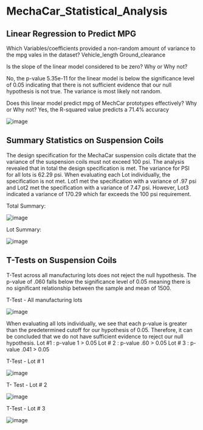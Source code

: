 # MechaCar_Statistical_Analysis

## Linear Regression to Predict MPG 
Which Variables/coefficients provided a non-random amount of variance to the mpg vales in the dataset?
Vehicle_length
Ground_clearance

Is the slope of the linear model considered to be zero? Why or Why not?

No, the p-value 5.35e-11 for the linear model is below the significance level of 0.05 indicating that there is not sufficient evidence that our null hypothesis is not true. The variance is most likely not random. 

Does this linear model predict mpg of MechCar prototypes effectively? Why or Why not?
Yes, the R-squared value predicts a 71.4% accuracy

![image](https://user-images.githubusercontent.com/88912539/147428095-ef19f516-3d20-4f1a-ac4e-0390be922318.png)

## Summary Statistics on Suspension Coils
The design specification for the MechaCar suspension coils dictate that the variance of the suspension coils must not exceed 100 psi. The analysis revealed that in total the design specification is met. The variance for PSI for all lots is 62.29 psi. When evaluating each Lot individually, the specification is not met. Lot1 met the specification with a variance of .97 psi and Lot2 met the specification with a variance of 7.47 psi.  However, Lot3 indicated a variance of 170.29 which far exceeds the 100 psi requirement. 

Total Summary: 

![image](https://user-images.githubusercontent.com/88912539/147428275-910948b1-861e-4d91-a519-019e22691db4.png)


Lot Summary: 

![image](https://user-images.githubusercontent.com/88912539/147428324-392e6ab5-f3a0-486b-8cc1-a205d0320b60.png)

## T-Tests on Suspension Coils
T-Test across all manufacturing lots does not reject the null hypothesis. The p-value of .060 falls below the significance level of 0.05 meaning there is no significant relationship between the sample and mean of 1500.

T-Test - All manufacturing lots 

![image](https://user-images.githubusercontent.com/88912539/147428374-044e12de-ca34-4a9f-9849-5b45a334c0e0.png)

When evaluating all lots individually, we see that each p-value is greater than the predetermined cutoff for our hypothesis of 0.05. Therefore, it can be concluded that we do not have sufficient evidence to reject our null hypothesis. 
Lot #1 : p-value 1 > 0.05
Lot # 2 : p-value .60 > 0.05
Lot # 3 : p-value .041 > 0.05

T-Test - Lot # 1 

![image](https://user-images.githubusercontent.com/88912539/147428408-65b3077d-00a8-43e3-95ba-c3d3454f3d99.png)

T- Test - Lot # 2 

![image](https://user-images.githubusercontent.com/88912539/147428445-88ecae15-791c-44cc-8294-0bf31eb64872.png)

T-Test - Lot # 3 

![image](https://user-images.githubusercontent.com/88912539/147428486-f23ec60f-da88-4663-82d9-0e1dbb891641.png)

